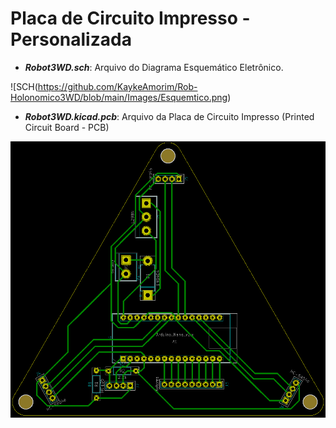 # Placa de Circuito Impresso - Personalizada

- ***Robot3WD.sch***: Arquivo do Diagrama Esquemático Eletrônico.

![SCH(https://github.com/KaykeAmorim/Rob-Holonomico3WD/blob/main/Images/Esquemtico.png)

- ***Robot3WD.kicad.pcb***: Arquivo da Placa de Circuito Impresso (Printed Circuit Board - PCB)

![PCB](https://github.com/KaykeAmorim/Rob-Holonomico3WD/blob/main/Images/PCB.png)
